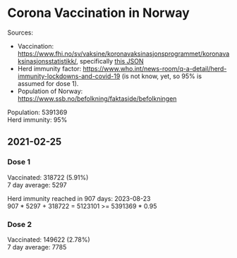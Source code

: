 # Corona Vaccination in Norway

Sources:

- Vaccination: <https://www.fhi.no/sv/vaksine/koronavaksinasjonsprogrammet/koronavaksinasjonsstatistikk/>, specifically [this JSON](https://www.fhi.no/api/chartdata/api/99119)
- Herd immunity factor: <https://www.who.int/news-room/q-a-detail/herd-immunity-lockdowns-and-covid-19> (is not know, yet, so 95% is assumed for dose 1).
- Population of Norway: <https://www.ssb.no/befolkning/faktaside/befolkningen>



Population: 5391369  
Herd immunity: 95%  

## 2021-02-25

### Dose 1

Vaccinated: 318722 (5.91%)  
7 day average: 5297

Herd immunity reached in 907 days: 2023-08-23  
907 * 5297 + 318722 = 5123101 >= 5391369 * 0.95

### Dose 2

Vaccinated: 149622 (2.78%)  
7 day average: 7785

